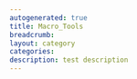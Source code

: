 ```yaml
---
autogenerated: true
title: Macro_Tools
breadcrumb: 
layout: category
categories: 
description: test description
---
```



